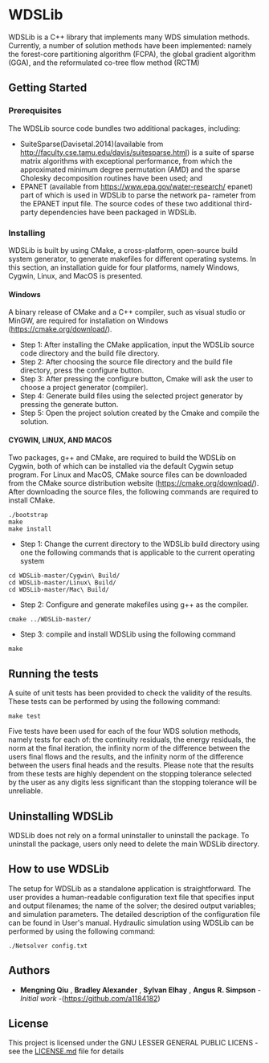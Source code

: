 # WDSLib
WDSLib is a C++ library that implements many WDS simulation methods. Currently, a number of solution methods have been implemented: namely the forest-core partitioning algorithm (FCPA), the global gradient algorithm (GGA), and the reformulated co-tree flow method (RCTM)
## Getting Started


### Prerequisites
The WDSLib source code bundles two additional packages, including:
* SuiteSparse(Davisetal.2014)(available from http://faculty.cse.tamu.edu/davis/suitesparse.html) is a suite of sparse matrix algorithms with exceptional performance, from which the approximated minimum degree permutation (AMD) and the sparse Cholesky decomposition routines have been used; and
* EPANET (available from https://www.epa.gov/water-research/ epanet) part of which is used in WDSLib to parse the network pa- rameter from the EPANET input file.
The source codes of these two additional third-party dependencies have been packaged in WDSLib.
### Installing
WDSLib is built by using CMake, a cross-platform, open-source build system generator, to generate makefiles for different operating systems. In this section, an installation guide for four platforms, namely Windows, Cygwin, Linux, and MacOS is presented.
#### Windows
A binary release of CMake and a C++ compiler, such as visual studio or MinGW, are required for installation on Windows (https://cmake.org/download/).
* Step 1: After installing the CMake application, input the WDSLib source code directory and the build file directory.
* Step 2: After choosing the source file directory and the build file directory, press the configure button.
* Step 3: After pressing the configure button, Cmake will ask the user to choose a project generator (compiler).
* Step 4: Generate build files using the selected project generator by pressing the generate button.
* Step 5: Open the project solution created by the Cmake and compile the solution.
#### CYGWIN, LINUX, AND MACOS
Two packages, g++ and CMake, are required to build the WDSLib on Cygwin, both of which can be installed via the default Cygwin setup program. For Linux and MacOS, CMake source files can be downloaded from the CMake source distribution website (https://cmake.org/download/). After downloading the source files, the following commands are required to install CMake.

```
./bootstrap
make
make install
```

* Step 1: Change the current directory to the WDSLib build directory using one the following commands that is applicable to the current operating system

```
cd WDSLib-master/Cygwin\ Build/
cd WDSLib-master/Linux\ Build/
cd WDSLib-master/Mac\ Build/
```
* Step 2: Configure and generate makefiles using g++ as the compiler.
```
cmake ../WDSLib-master/
```
* Step 3: compile and install WDSLib using the following command

```
make
```
## Running the tests
A suite of unit tests has been provided to check the validity of the results. These tests can be performed by using the following command:
```
make test
```
Five tests have been used for each of the four WDS solution methods, namely tests for each of: the continuity residuals, the energy residuals, the norm at the final iteration, the infinity norm of the difference between the users final flows and the results, and the infinity norm of the difference between the users final heads and the results.
Please note that the results from these tests are highly dependent on the stopping tolerance selected by the user as any digits less significant than the stopping tolerance will be unreliable.

## Uninstalling WDSLib
WDSLib does not rely on a formal uninstaller to uninstall the package. To uninstall the package, users only need to delete the main WDSLib directory.

## How to use WDSLib
The setup for WDSLib as a standalone application is straightforward. The user provides a human-readable configuration text file that specifies input and output filenames; the name of the solver; the desired output variables; and simulation parameters. The detailed description of the configuration file can be found in User's manual. Hydraulic simulation using WDSLib can be performed by using the following command:
```
./Netsolver config.txt
```

## Authors

* **Mengning Qiu** , **Bradley Alexander** , **Sylvan Elhay** , **Angus R. Simpson** - *Initial work* -(https://github.com/a1184182)


## License

This project is licensed under the GNU LESSER GENERAL PUBLIC LICENS - see the [LICENSE.md](LICENSE.md) file for details

